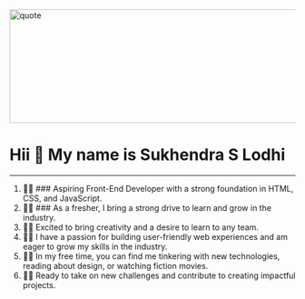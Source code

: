 

<img src="https://images.unsplash.com/photo-1504805572947-34fad45aed93?ixlib=rb-4.0.3&ixid=MnwxMjA3fDB8MHxwaG90by1wYWdlfHx8fGVufDB8fHx8&auto=format&fit=crop&w=870&q=80" alt="quote" width="800" height="200" border-radius="25px">

 # Hii 👋 My name is Sukhendra S Lodhi
-----------------------------------------------------------------------------------------------------------------------------------------------------------


<ol>
  <li>🧑‍💻 ### Aspiring Front-End Developer with a strong foundation in HTML, CSS, and JavaScript.</li>
  <li>🧑‍💻 ### As a fresher, I bring a strong drive to learn and grow in the industry.</li>
  <li>🧑‍💻 Excited to bring creativity and a desire to learn to any team.</li>
  <li>🧑‍💻 I have a passion for building user-friendly web experiences and am eager to grow my skills in the industry.</li>
  <li>🧑‍💻 In my free time, you can find me tinkering with new technologies, reading about design, or watching fiction movies.</li>
  <li>🧑‍💻 Ready to take on new challenges and contribute to creating impactful projects.</li>
</ol>
